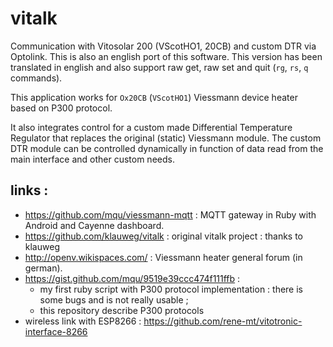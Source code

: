 vitalk
======

Communication with Vitosolar 200 (VScotHO1, 20CB) and custom DTR via Optolink. This is also an english port of this software.
This version has been translated in english and also support raw get, raw set and quit (`rg`, `rs`, `q` commands).

This application works for `Ox20CB` (`VScotHO1`) Viessmann device heater based on P300 protocol.

It also integrates control for a custom made Differential Temperature Regulator that replaces the original (static) Viessmann module. The custom DTR module can be controlled dynamically in function of data read from the main interface and other custom needs.

## links :
* https://github.com/mqu/viessmann-mqtt : MQTT gateway in Ruby with Android and Cayenne dashboard.
* https://github.com/klauweg/vitalk : original vitalk project : thanks to klauweg
* http://openv.wikispaces.com/ : Viessmann heater general forum (in german).
* https://gist.github.com/mqu/9519e39ccc474f111ffb : 
  * my first ruby script with P300 protocol implementation : there is some bugs and is not really usable ; 
  * this repository describe P300 protocols
* wireless link with ESP8266 : https://github.com/rene-mt/vitotronic-interface-8266
